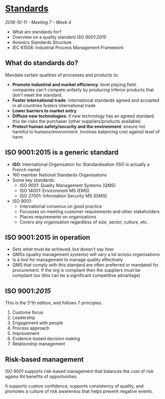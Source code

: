 # [Standards](https://www.learn.ed.ac.uk/bbcswebdav/pid-3357983-dt-content-rid-6859553_1/courses/INFR100222018-9SV1SEM1/7%20Standards.pptx)
_2018-10-11 - Meeting 7 - Week 4_

- What are standards for?
- Overview on a quality standard _ISO 9001:2015_
- Avionics Standards Structure
- IEC 61508: Industrial Process Management Framework

## What do standards do?

Mandate certain qualities of processes and products to:

- **Promote industrial and market efficiency**: level playing field. companies can't compete unfairly by producing inferior products that don't meet the standard.
- **Foster international trade**: internatinoal standards agreed and accepted in all countries fosters international trade
- **Lower barriers to market entry**
- **Diffuse new technologies**: if new technology has an agreed standard this de-risks the purchaser (other suppliers/products available)
- **Protect human safety/security and the environment**: ensure not harmful to humans/environment. Involves balancing cost against level of harm

## ISO 9001:2015 is a generic standard

- **ISO**: International Organisation for Standardisation (ISO is actually a French name)
- 160 member National Standards Organisations
- Some key standards:
  - ISO 9001: Quality Management Systems (QMS)
  - ISO 14001: Environment MS (EMS)
  - ISO 27001: Information Security MS (ISMS)
- ISO 9001:
  - International consenus on good practice
  - Focusses on meeting customer requirements and other stakeholders
  - Places requirements on organisations
  - Covers any organisation regardless of size, sector, culture, etc.

## ISO 9001:2015 in operation

- Sets _what_ must be achieved, but doesn't say _how_
- QMSs (quality management systems) will vary a lot across organisations
- Is a tool for management to manage quality effectively
- QMS that comply with this standard are often preferred or mandated for procurement. If the org is compliant then the suppliers must be compliant too (this can be a significant competitive advantage)

## ISO 9001:_2015_

This is the 5^th edition, and follows 7 principles.

1. Custome focus
1. Leadership
1. Engagement with people
1. Process approach
1. Improvement
1. Evidence-based decision making
1. Relationship management

## Risk-based management

ISO 9001 supports risk-based management that balances the cost of risk agains tht benefits of opportunities.

It supports custom confidence, supports consistency of quality, and promotes a culture of risk awareness that helps prevent negative events.
